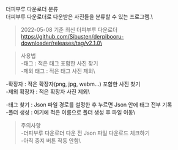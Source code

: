 더피부루 다운로더 분류\
더피부루 다운로더로 다운받은 사진들을 분류할 수 있는 프로그램.\

>2022-05-08 기준 최신 더피부루 다운로더\
https://github.com/Sibusten/derpibooru-downloader/releases/tag/v2.1.0\

>사용법\
-태그 : 적은 태그 포함한 사진 찾기\
-제외 태그 : 적은 태그 사진 제외\

-확장자 : 적은 확장자(png, jpg, webm...) 포함한 사진 찾기\
-제외 확장자 : 적은 확장자 사진 제외\

-태그 찾기 : Json 파일 경로를 설정한 후 누르면 Json 안에 태그 전부 기록\
-폴더 생성 : 여기에 적은 이름으로 폴더 생성 후 파일 이동\

>주의사항\
-더피부루 다운로더 다운 전 Json 파일 다운로드 체크하기\
-아직 중지 버튼 작동 안함\
